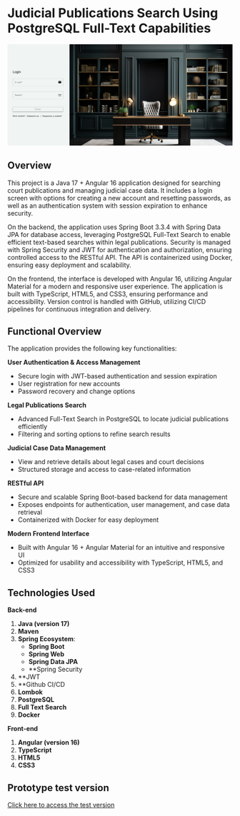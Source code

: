 # Judicial Publications Search Using PostgreSQL Full-Text Capabilities

![publications-angular-with-java](./Project-login.png)


## Overview
This project is a Java 17 + Angular 16 application designed for searching court publications and managing judicial case data. It includes a login screen with options for creating a new account and resetting passwords, as well as an authentication system with session expiration to enhance security.

On the backend, the application uses Spring Boot 3.3.4 with Spring Data JPA for database access, leveraging PostgreSQL Full-Text Search to enable efficient text-based searches within legal publications. Security is managed with Spring Security and JWT for authentication and authorization, ensuring controlled access to the RESTful API. The API is containerized using Docker, ensuring easy deployment and scalability.

On the frontend, the interface is developed with Angular 16, utilizing Angular Material for a modern and responsive user experience. The application is built with TypeScript, HTML5, and CSS3, ensuring performance and accessibility. Version control is handled with GitHub, utilizing CI/CD pipelines for continuous integration and delivery.

## Functional Overview
The application provides the following key functionalities:

**User Authentication & Access Management**
- Secure login with JWT-based authentication and session expiration
- User registration for new accounts
- Password recovery and change options

**Legal Publications Search**
- Advanced Full-Text Search in PostgreSQL to locate judicial publications efficiently
- Filtering and sorting options to refine search results

**Judicial Case Data Management**
- View and retrieve details about legal cases and court decisions
- Structured storage and access to case-related information

**RESTful API**
- Secure and scalable Spring Boot-based backend for data management
- Exposes endpoints for authentication, user management, and case data retrieval
- Containerized with Docker for easy deployment

**Modern Frontend Interface**
- Built with Angular 16 + Angular Material for an intuitive and responsive UI
- Optimized for usability and accessibility with TypeScript, HTML5, and CSS3

## Technologies Used

**Back-end**
1. **Java (version 17)**
2. **Maven**
3. **Spring Ecosystem**:
   - **Spring Boot**
   - **Spring Web**
   - **Spring Data JPA**
   - **Spring Security
4. **JWT
5. **Github CI/CD
6. **Lombok**
7. **PostgreSQL**
8. **Full Text Search**
9. **Docker**

**Front-end**
1. **Angular (version 16)**
2. **TypeScript**
3. **HTML5**
4. **CSS3**

## Prototype test version

<a href="https://publicationsapi-frontend-v0.onrender.com/login" target="_blank">Click here to access the test version</a>